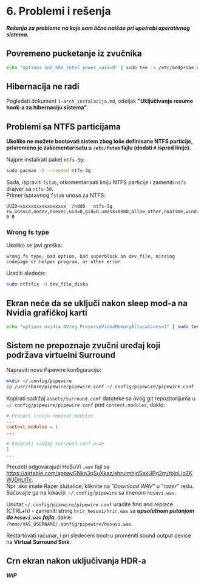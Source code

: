 # 6. Problemi i rešenja

***Rešenja za probleme na koje sam lično naišao pri upotrebi operativnog sistema.***

## Povremeno pucketanje iz zvučnika
```sh
echo "options snd_hda_intel power_save=0" | sudo tee -a /etc/modprobe.d/audio_disable_powersave.conf
```
## Hibernacija ne radi
Pogledati dokument `1-arch_instalacija.md`, odeljak **"Uključivanje resume hook-a za hibernaciju sistema"**.

## Problemi sa NTFS particijama
**Ukoliko ne možete bootovati sistem zbog loše definisane NTFS particije, privremeno je zakomentarisatu u `/etc/fstab` fajlu (dodati `#` ispred linije).**

Najpre instalirati paket `ntfs-3g`:
```sh
sudo pacman -S --needed ntfs-3g
```

Sada, ispraviti `fstab`, otkomentarisati liniju NTFS particije i zameniti `ntfs` drajver sa `ntfs-3d`.  
Primer ispravnog `fstab` unosa za NTFS:
```
UUID=xxxxxxxxxxxxxxxxx  /hdd0   ntfs-3g     rw,nosuid,nodev,noexec,uid=0,gid=0,umask=0000,allow_other,noatime,windows_names   0 0
```

### Wrong fs type 
Ukoliko se javi greška:
```
wrong fs type, bad option, bad superblock on dev_file, missing codepage or helper program, or other error
```

Uraditi sledeće:
```sh
sudo ntfsfix -d dev_file_diska
```

## Ekran neće da se uključi nakon sleep mod-a na Nvidia grafičkoj karti
```sh
echo "options nvidia NVreg_PreserveVideoMemoryAllocations=1" | sudo tee -a /etc/modprobe.d/nvidia.conf
```

## Sistem ne prepoznaje zvučni uređaj koji podržava virtuelni Surround

Napraviti novu Pipewire konfiguraciju:
```sh
mkdir ~/.config/pipewire
cp /usr/share/pipewire/pipewire.conf ~/.config/pipewire/pipewire.conf
```

Kopirati sadržaj `assets/surround.conf` datoteke sa ovog git repozitorijuma u `~/.config/pipewire/pipewire.conf` pod `context.modules`, dakle:

```conf
# Pronaći liniju context.modules
...
context.modules = [
...

# Kopirati sadžaj surround.conf ovde
]
...
```

Preuzeti odgovarajući HeSuVi `.wav` fajl sa https://airtable.com/appayGNkn3nSuXkaz/shruimhjdSakUPg2m/tbloLjoZKWJDnLtTc.   
Npr. ako imate Razer slušalice, kliknite na "*Download WAV*" u "*razer*" redu.
Sačuvajte ga na lokaciji: `~/.config/pipewire` sa imenom `hesuvi.wav`.

Unutar `~/.config/pipewire/pipewire.conf` uradite find and replace (CTRL+h) - zameniti string `hrir_hesuvi/hrir.wav` sa ***apsolutnom putanjom do `hesuvi.wav` fajla***, dakle: `/home/VAŠ_USERNAME/.config/pipewire/hesuvi.wav`.

Restartovati računar, i pri sledećem boot-u promeniti sound output device na **Virtual Surround Sink**.
## Crn ekran nakon uključivanja HDR-a

***WIP***
